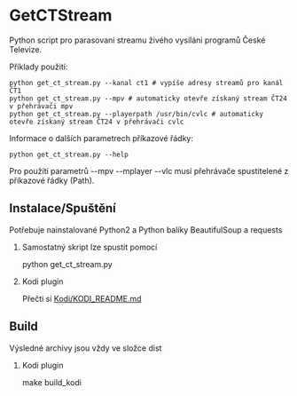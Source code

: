 GetCTStream
===========

Python script pro parasovani streamu živého vysíláni programů České Televize.

Příklady použití:

    python get_ct_stream.py --kanal ct1 # vypíše adresy streamů pro kanál ČT1
    python get_ct_stream.py --mpv # automaticky otevře získaný stream ČT24 v přehrávači mpv 
    python get_ct_stream.py --playerpath /usr/bin/cvlc # automaticky otevře získaný stream ČT24 v přehrávači cvlc

Informace o dalších parametrech příkazové řádky:

    python get_ct_stream.py --help
    
Pro použítí parametrů --mpv --mplayer --vlc musí přehrávače spustitelené z příkazové řádky (Path).

Instalace/Spuštění
------------------
Potřebuje nainstalované Python2 a Python balíky BeautifulSoup a requests

1. Samostatný skript lze spustit pomocí

    python get_ct_stream.py

2. Kodi plugin

    Přečti si [Kodi/KODI_README.md](https://github.com/kunesj/kodi-plugin.video.streamct/blob/master/Kodi/KODI_README.md)

Build
-----
Výsledné archivy jsou vždy ve složce dist

1. Kodi plugin

    make build_kodi

